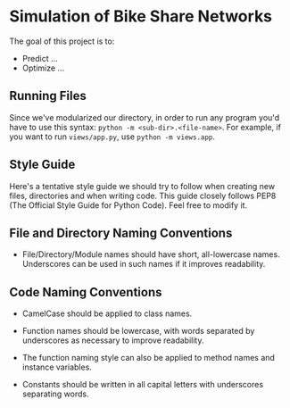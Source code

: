 Simulation of Bike Share Networks
=================================

The goal of this project is to:
* Predict ...
* Optimize ...

Running Files
-------------
Since we've modularized our directory, in order to run any program you'd
have to use this syntax: `python -m <sub-dir>.<file-name>`. For example,
if you want to run `views/app.py`, use `python -m views.app`.

Style Guide
-----------
Here's a tentative style guide we should try to follow when creating
new files, directories and when writing code. This guide closely follows
PEP8 (The Official Style Guide for Python Code). Feel free to modify it.

## File and Directory Naming Conventions

* File/Directory/Module names should have short, all-lowercase names. 
  Underscores can be used in such names if it improves readability.

## Code Naming Conventions

* CamelCase should be applied to class names.

* Function names should be lowercase, with words separated by underscores
  as necessary to improve readability.

* The function naming style can also be applied to method names and 
  instance variables.

* Constants should be written in all capital letters with underscores
  separating words.
